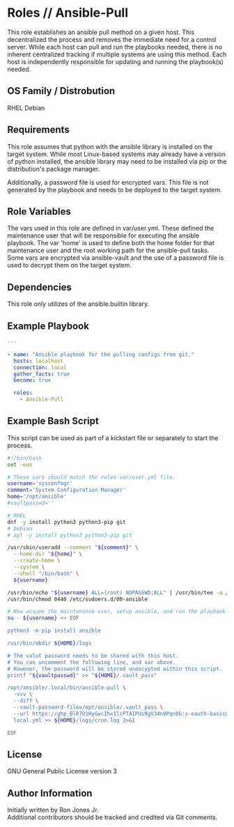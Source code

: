 # Roles // Ansible-Pull

This role establishes an ansible pull method on a given host.  This decentralized the process and removes the immediate need for a control server.  While each host can pull and run the playbooks needed, there is no inherent centralized tracking if multiple systems are using this method.  Each host is independently responsible for updating and running the playbook(s) needed.  

## OS Family / Distrobution
RHEL
Debian

## Requirements

This role assumes that python with the ansible library is installed on the target system.  While most Linux-based systems may already have a version of python installed, the ansible library may need to be installed via pip or the distribution's package manager.  

Additionally, a password file is used for encrypted vars.  This file is not generated by the playbook and needs to be deployed to the target system.  

## Role Variables

The vars used in this role are defined in var/user.yml.  These defined the maintenance user that will be responsible for executing the ansible playbook.  The var 'home' is used to define both the home folder for that maintenance user and the root working path for the ansible-pull tasks.  Some vars are encrypted via ansible-vault and the use of a password file is used to decrypt them on the target system.  

## Dependencies

This role only utilizes of the ansible.builtin library. 

## Example Playbook

```yaml
---

- name: "Ansible playbook for the pulling configs from git."
  hosts: localhost
  connection: local
  gather_facts: true
  become: true

  roles:
    - Ansible-Pull

```
## Example Bash Script 
This script can be used as part of a kickstart file or separately to start the process.
```bash
#!/bin/bash
set -eux 

# These vars should match the roles var/user.yml file.
username='sysconfmgr'
comment='System Configuration Manager'
home='/opt/ansible'
#vaultpasswd=''

# RHEL
dnf -y install python3 python3-pip git
# Debian 
# apt -y install python3 python3-pip git 

/usr/sbin/useradd --comment "${comment}" \
  --home-dir "${home}" \
  --create-home \
  --system \
  --shell "/bin/bash" \
  ${username}

/usr/bin/echo "${username} ALL=(root) NOPASSWD:ALL" | /usr/bin/tee -a /etc/sudoers.d/00-ansible
/usr/bin/chmod 0440 /etc/sudoers.d/00-ansible

# Now assume the maintenance user, setup ansible, and run the playbook. 
su - ${username} << EOF

python3 -m pip install ansible

/usr/bin/mkdir ${HOME}/logs

# The valut password needs to be shared with this host.  
# You can uncomment the following line, and var above.  
# However, the password will be stored unencypted within this script. 
printf "${vaultpasswd}" >> "${HOME}/.vault_pass" 

/opt/ansible/.local/bin/ansible-pull \
  -vvv \
  --diff \
  --vault-password-file=/opt/ansible/.vault_pass \
  --url https://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:x-oauth-basic@github.com/patriotmercenary/ansible_lab.git \
  local.yml >> ${HOME}/logs/cron.log 2>&1

EOF
```

## License

GNU General Public License version 3

## Author Information

Initially written by Ron Jones Jr.  
Additional contributors should be tracked and credited via Git comments. 
